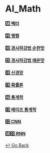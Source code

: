 # AI_Math

[**:one: 벡터**](https://github.com/lisy0123/Boostcamp_AI_Tech/blob/main/AI_Math/01_%EB%B2%A1%ED%84%B0.pdf)

**[:two: 행렬](https://github.com/lisy0123/Boostcamp_AI_Tech/blob/main/AI_Math/02_%ED%96%89%EB%A0%AC.pdf)**

[**:three: 경사하강법 순한맛**](https://github.com/lisy0123/Boostcamp_AI_Tech/blob/main/AI_Math/03_%EA%B2%BD%EC%82%AC%ED%95%98%EA%B0%95%EB%B2%95_%EC%88%9C%ED%95%9C%EB%A7%9B.pdf)

**[:four: 경사하강법 매운맛](https://github.com/lisy0123/Boostcamp_AI_Tech/blob/main/AI_Math/04_%EA%B2%BD%EC%82%AC%ED%95%98%EA%B0%95%EB%B2%95_%EB%A7%A4%EC%9A%B4%EB%A7%9B.pdf)**

[**:five: 신경망**](https://github.com/lisy0123/Boostcamp_AI_Tech/blob/main/AI_Math/05_%EC%8B%A0%EA%B2%BD%EB%A7%9D.pdf)

[**:six: 확률론**](https://github.com/lisy0123/Boostcamp_AI_Tech/blob/main/AI_Math/06_%ED%99%95%EB%A5%A0%EB%A1%A0.pdf)

[**:seven: 통계학**](https://github.com/lisy0123/Boostcamp_AI_Tech/blob/main/AI_Math/07_%ED%86%B5%EA%B3%84%ED%95%99.pdf)

[**:eight: 베이즈 통계학**](https://github.com/lisy0123/Boostcamp_AI_Tech/blob/main/AI_Math/08_%EB%B2%A0%EC%9D%B4%EC%A6%88_%ED%86%B5%EA%B3%84%ED%95%99.pdf)

**[:nine: CNN](https://github.com/lisy0123/Boostcamp_AI_Tech/blob/main/AI_Math/09_CNN.pdf)**

**[:one::zero: RNN](https://github.com/lisy0123/Boostcamp_AI_Tech/blob/main/AI_Math/10_RNN.pdf)**



[↩️ Go Back](https://github.com/lisy0123/Boostcamp_AI_Tech)